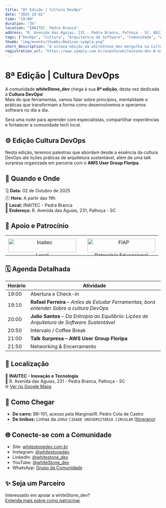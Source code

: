 ```yaml
---
title: "8ª Edição | Cultura DevOps"
date: "2025-10-02"
time: "19:00"
duration: "3h"
location: "INAITEC, Pedra Branca"
address: "R. Avenida das Águias, 231 - Pedra Branca, Palhoça - SC, 88137-280"
tags: ["DevOps", "Cultura", "Arquitetura de Software", "Comunidade", "AWS User Group Floripa"]
thumb: "img/events/thumbs/8edicao-sympla.png"
short_description: "A oitava edição da whiteStone_dev mergulha na Cultura DevOps, com talks inspiradoras sobre colaboração, arquitetura sustentável e comunidade."
registration_url: "https://www.sympla.com.br/evento/whitestone-dev-8-edicao-cultura-devops/3121643"
---
```


# 8ª Edição | Cultura DevOps

A comunidade **whiteStone_dev** chega à sua **8ª edição**, desta vez dedicada à **Cultura DevOps**!  
Mais do que ferramentas, vamos falar sobre princípios, mentalidade e práticas que transformam a forma como desenvolvemos e operamos software no dia a dia.  

Será uma noite para aprender com especialistas, compartilhar experiências e fortalecer a comunidade tech local.  

## ⚙️ Edição Cultura DevOps

Nesta edição, teremos palestras que abordam desde a essência da cultura DevOps até lições práticas de arquitetura sustentável, além de uma talk surpresa organizada em parceria com o **AWS User Group Floripa**.  

## 📅 Quando e Onde

🗓️ **Data:** 02 de Outubro de 2025  
🕖 **Hora:** A partir das 19h  
📍 **Local:** INAITEC - Pedra Branca  
📌 **Endereço:** R. Avenida das Águias, 231, Palhoça - SC

## 🤝 Apoio e Patrocínio

<style>
  @media (max-width: 768px) {
    .sponsor-table {
      display: flex;
      flex-direction: column;
      gap: 1.5rem;
    }
    .sponsor-cell {
      width: 100% !important;
      max-width: 100% !important;
    }
  }
</style>

<table class="sponsor-table" style="width: 100%; table-layout: fixed;">
  <tbody>
    <tr style="display: flex; justify-content: center; flex-wrap: wrap; gap: 1rem;">
      <td class="sponsor-cell" style="text-align: center; padding: 10px; width: 220px;">
        <a href="https://www.inaitec.com.br/" target="_blank" rel="noopener noreferrer">
          <img src="/img/sponsors/inaitec_logo_3_small.png" alt="Inaitec" style="width: 100%; max-height: 100px; object-fit: contain;" />
        </a>
        <br/>Local
      </td>
      <td class="sponsor-cell" style="text-align: center; padding: 10px; width: 220px;">
        <a href="https://www.fiap.com.br/" target="_blank" rel="noopener noreferrer">
          <img src="/img/sponsors/fiap.svg" alt="FIAP" style="width: 100%; max-height: 100px; object-fit: contain;" />
        </a>
        <br/>Patrocínio Educacional
      </td>
    </tr>
  </tbody>
</table>

## 🗓️ Agenda Detalhada

| Horário | Atividade |
|--------|-----------|
| 19:00  | Abertura e Check-in |
| 19:10  | **Rafael Ferreira** – *Antes de Estudar Ferramentas, bora entender Sobre a cultura DevOps* |
| 20:00  | **Julio Santos** – *Da Entropia ao Equilíbrio: Lições de Arquitetura de Software Sustentável* |
| 20:50  | Intervalo / Coffee Break |
| 21:00  | **Talk Surpresa – AWS User Group Floripa** |
| 21:50  | Networking & Encerramento |

## 🏢 Localização

📌 **INAITEC - Inovação e Tecnologia**  
📍 R. Avenida das Águias, 231 - Pedra Branca, Palhoça - SC  
🌐 [Ver no Google Maps](https://maps.app.goo.gl/YN57VzadmgnQC9s28)

## 🚗 Como Chegar

- **De carro:** BR-101, acesso pela Marginal/R. Pedro Cota de Castro  
- **De ônibus:** Linhas da Jotur `CIDADE UNIVERSITÁRIA CIRCULAR` ([Itinerário](https://www.jotur.com.br/horarios/palhoca,1/cidade-universitaria-pedra-branca,50#heading-4-162~692353))

## 🌐 Conecte-se com a Comunidade

- Site: [whitestonedev.com.br](https://whitestonedev.com.br/)
- Instagram: [@whitestonedev](https://www.instagram.com/whitestonedev/)
- LinkedIn: [@whitestone_dev](https://www.linkedin.com/company/whitestone-dev)
- YouTube: [@whiteStone_dev](https://www.youtube.com/@whiteStone_dev)
- WhatsApp: [Grupo da Comunidade](https://chat.whatsapp.com/LiB7z1n1Ahe3Ts0YD5uPoe)

## ✨ Seja um Parceiro

Interessado em apoiar a whiteStone_dev?  
[Entenda mais sobre como patrocinar](https://whitestonedev.com.br/#/como-apoiar)
